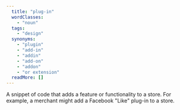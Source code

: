 ```yaml
---
  title: "plug-in"
  wordClasses: 
    - "noun"
  tags: 
    - "design"
  synonyms: 
    - "plugin"
    - "add-in"
    - "addin"
    - "add-on"
    - "addon"
    - "or extension"
  readMore: []
---
```

A snippet of code that adds a feature or functionality to a store.  For example, a merchant might add a Facebook "Like" plug-in to a store.
